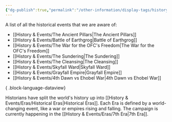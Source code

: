 ```yaml
---
{"dg-publish":true,"permalink":"/other-information/display-tags/history-and-events/","hideInGraph":true,"updated":"2025-02-08T15:09:24.517+00:00"}
---
```


A list of all the historical events that we are aware of:
- [[History & Events/The Ancient Pillars\|The Ancient Pillars]]
- [[History & Events/Battle of Earthgrog\|Battle of Earthgrog]]
- [[History & Events/The War for the OFC's Freedom\|The War for the OFC's Freedom]]
- [[History & Events/The Sundering\|The Sundering]]
- [[History & Events/The Cleansing\|The Cleansing]]
- [[History & Events/Skyfall Ward\|Skyfall Ward]]
- [[History & Events/Grayfall Empire\|Grayfall Empire]]
- [[History & Events/4th Dawn vs Ehobel War\|4th Dawn vs Ehobel War]]

{ .block-language-dataview}

Historians have split the world's history up into [[History & Events/Eras/Historical Eras\|Historical Eras]]. Each Era is defined by a world-changing event, like a war or empires rising and falling. The campaign is currently happening in the [[History & Events/Eras/7th Era\|7th Era]].